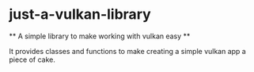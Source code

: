 # just-a-vulkan-library

** A simple library to make working with vulkan easy **

It provides classes and functions to make creating a simple vulkan app a piece of cake.

